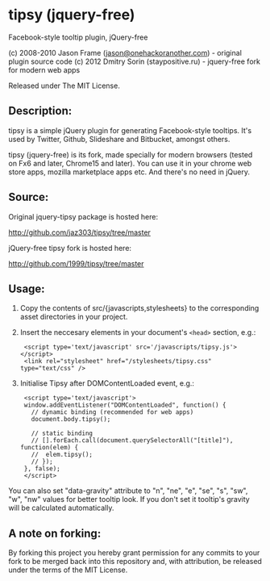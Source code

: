 # tipsy (jquery-free)

Facebook-style tooltip plugin, jQuery-free

(c) 2008-2010 Jason Frame (jason@onehackoranother.com) - original plugin source code
(c) 2012 Dmitry Sorin (staypositive.ru) - jquery-free fork for modern web apps

Released under The MIT License.

## Description:

tipsy is a simple jQuery plugin for generating Facebook-style tooltips.
It's used by Twitter, Github, Slideshare and Bitbucket, amongst others.

tipsy (jquery-free) is its fork, made specially for modern browsers (tested on Fx6 and later, Chrome15 and later).
You can use it in your chrome web store apps, mozilla marketplace apps etc. And there's no need in jQuery.

## Source:

Original jquery-tipsy package is hosted here:

  http://github.com/jaz303/tipsy/tree/master

jQuery-free tipsy fork is hosted here:

  http://github.com/1999/tipsy/tree/master

## Usage:

1. Copy the contents of src/{javascripts,stylesheets} to the corresponding asset directories in your project. 

2. Insert the neccesary elements in your document's `<head>` section, e.g.:
   
        <script type='text/javascript' src='/javascripts/tipsy.js'></script>
        <link rel="stylesheet" href="/stylesheets/tipsy.css" type="text/css" />

3. Initialise Tipsy after DOMContentLoaded event, e.g.:

        <script type='text/javascript'>
        window.addEventListener("DOMContentLoaded", function() {
          // dynamic binding (recommended for web apps)
          document.body.tipsy();

          // static binding
          // [].forEach.call(document.querySelectorAll("[title]"), function(elem) {
          //  elem.tipsy();
          // });
        }, false);
        </script>

You can also set "data-gravity" attribute to "n", "ne", "e", "se", "s", "sw", "w", "nw" values for better tooltip look.
If you don't set it tooltip's gravity will be calculated automatically.

## A note on forking:

By forking this project you hereby grant permission for any commits to your fork to be
merged back into this repository and, with attribution, be released under the terms of
the MIT License.
